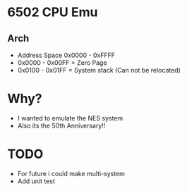 # 6502 CPU Emu

## Arch
 - Address Space 0x0000 - 0xFFFF
  - 0x0000 - 0x00FF = Zero Page
  - 0x0100 - 0x01FF = System stack (Can not be relocated)

# Why?
 - I wanted to emulate the NES system
 - Also its the 50th Anniversary!!
# TODO
 - For future i could make multi-system 
 - Add unit test 
